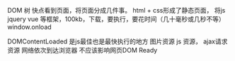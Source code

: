 DOM 树
快点看到页面，将页面分成几件事。
html + css形成了静态页面，
将js jquery vue 等框架，100kb，下载，要执行，要花时间（几十毫秒或几秒不等）
window.onload

DOMContentLoaded 是js最佳也是最快执行的地方
图片资源 js 资源， ajax请求资源 网络依次到达浏览器 不应该影响网页DOM Ready